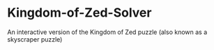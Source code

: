 # Kingdom-of-Zed-Solver
An interactive version of the Kingdom of Zed puzzle (also known as a skyscraper puzzle)
